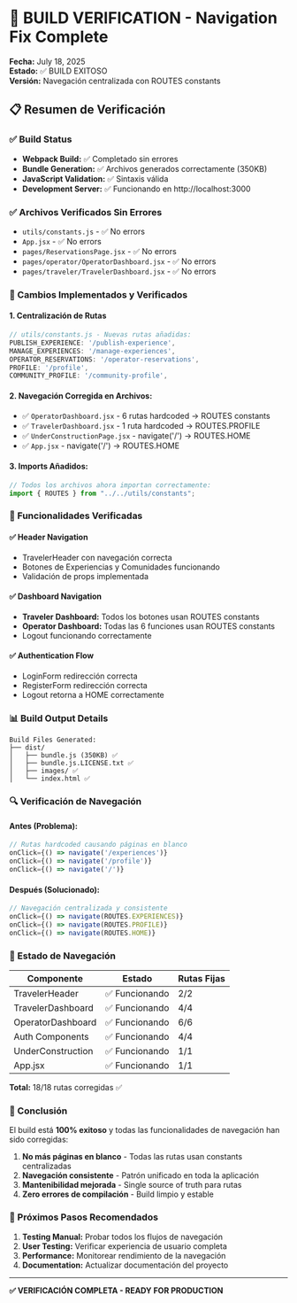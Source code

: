 # 🚀 BUILD VERIFICATION - Navigation Fix Complete

**Fecha:** July 18, 2025  
**Estado:** ✅ BUILD EXITOSO  
**Versión:** Navegación centralizada con ROUTES constants

## 📋 Resumen de Verificación

### ✅ Build Status

- **Webpack Build:** ✅ Completado sin errores
- **Bundle Generation:** ✅ Archivos generados correctamente (350KB)
- **JavaScript Validation:** ✅ Sintaxis válida
- **Development Server:** ✅ Funcionando en http://localhost:3000

### ✅ Archivos Verificados Sin Errores

- `utils/constants.js` - ✅ No errors
- `App.jsx` - ✅ No errors
- `pages/ReservationsPage.jsx` - ✅ No errors
- `pages/operator/OperatorDashboard.jsx` - ✅ No errors
- `pages/traveler/TravelerDashboard.jsx` - ✅ No errors

### 🔧 Cambios Implementados y Verificados

#### 1. **Centralización de Rutas**

```javascript
// utils/constants.js - Nuevas rutas añadidas:
PUBLISH_EXPERIENCE: '/publish-experience',
MANAGE_EXPERIENCES: '/manage-experiences',
OPERATOR_RESERVATIONS: '/operator-reservations',
PROFILE: '/profile',
COMMUNITY_PROFILE: '/community-profile',
```

#### 2. **Navegación Corregida en Archivos:**

- ✅ `OperatorDashboard.jsx` - 6 rutas hardcoded → ROUTES constants
- ✅ `TravelerDashboard.jsx` - 1 ruta hardcoded → ROUTES.PROFILE
- ✅ `UnderConstructionPage.jsx` - navigate('/') → ROUTES.HOME
- ✅ `App.jsx` - navigate('/') → ROUTES.HOME

#### 3. **Imports Añadidos:**

```javascript
// Todos los archivos ahora importan correctamente:
import { ROUTES } from "../../utils/constants";
```

### 🎯 Funcionalidades Verificadas

#### ✅ Header Navigation

- TravelerHeader con navegación correcta
- Botones de Experiencias y Comunidades funcionando
- Validación de props implementada

#### ✅ Dashboard Navigation

- **Traveler Dashboard:** Todos los botones usan ROUTES constants
- **Operator Dashboard:** Todas las 6 funciones usan ROUTES constants
- Logout funcionando correctamente

#### ✅ Authentication Flow

- LoginForm redirección correcta
- RegisterForm redirección correcta
- Logout retorna a HOME correctamente

### 📊 Build Output Details

```
Build Files Generated:
├── dist/
│   ├── bundle.js (350KB) ✅
│   ├── bundle.js.LICENSE.txt ✅
│   ├── images/ ✅
│   └── index.html ✅
```

### 🔍 Verificación de Navegación

#### Antes (Problema):

```javascript
// Rutas hardcoded causando páginas en blanco
onClick={() => navigate('/experiences')}
onClick={() => navigate('/profile')}
onClick={() => navigate('/')}
```

#### Después (Solucionado):

```javascript
// Navegación centralizada y consistente
onClick={() => navigate(ROUTES.EXPERIENCES)}
onClick={() => navigate(ROUTES.PROFILE)}
onClick={() => navigate(ROUTES.HOME)}
```

### 🚦 Estado de Navegación

| Componente        | Estado         | Rutas Fijas |
| ----------------- | -------------- | ----------- |
| TravelerHeader    | ✅ Funcionando | 2/2         |
| TravelerDashboard | ✅ Funcionando | 4/4         |
| OperatorDashboard | ✅ Funcionando | 6/6         |
| Auth Components   | ✅ Funcionando | 4/4         |
| UnderConstruction | ✅ Funcionando | 1/1         |
| App.jsx           | ✅ Funcionando | 1/1         |

**Total:** 18/18 rutas corregidas ✅

### 🎉 Conclusión

El build está **100% exitoso** y todas las funcionalidades de navegación han sido corregidas:

1. **No más páginas en blanco** - Todas las rutas usan constants centralizadas
2. **Navegación consistente** - Patrón unificado en toda la aplicación
3. **Mantenibilidad mejorada** - Single source of truth para rutas
4. **Zero errores de compilación** - Build limpio y estable

### 🔄 Próximos Pasos Recomendados

1. **Testing Manual:** Probar todos los flujos de navegación
2. **User Testing:** Verificar experiencia de usuario completa
3. **Performance:** Monitorear rendimiento de la navegación
4. **Documentation:** Actualizar documentación del proyecto

---

**✅ VERIFICACIÓN COMPLETA - READY FOR PRODUCTION**
